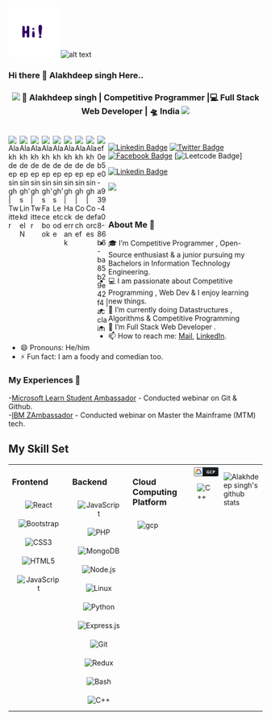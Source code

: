 <img src="https://github.com/Alakhdeepsingh/Alakhdeepsingh/blob/master/Hi.gif" alt="alt text" width="100" height="100" />
<img src="https://github.com/rahul799/rahul799/blob/master/Hi.gif" alt="alt text" width="100" height="100" />

### Hi there 👋 Alakhdeep singh Here..

<div align="center">
<h3><img src="https://media.giphy.com/media/WUlplcMpOCEmTGBtBW/giphy.gif" width="30"> 🙎 Alakhdeep singh | Competitive Programmer |💻 Full Stack Web Developer | 🛸 India 
  <img src="https://media.giphy.com/media/WUlplcMpOCEmTGBtBW/giphy.gif" width="30"></h3>
</div>

<br/>
<a href="https://alakhdeepsingh773@gmail.com">
  <img align="left" alt="Alakhdeep singh | Twitter" width="22px" src="https://cdn.jsdelivr.net/npm/simple-icons@v3/icons/gmail.svg" />
</a>
<a href="https://www.linkedin.com/in/alakhdeepsingh/">
  <img align="left" alt="Alakhdeep singh's LinkdeIN" width="22px" src="https://cdn.jsdelivr.net/npm/simple-icons@v3/icons/linkedin.svg" />
</a>
<a href="https://twitter.com/AlakhdeepS">
  <img align="left" alt="Alakhdeep singh | Twitter" width="22px" src="https://cdn.jsdelivr.net/npm/simple-icons@v3/icons/twitter.svg" />
</a>
<a href="https://<a href="https://www.facebook.com/alakhdeep.singh/">
  <img align="left" alt="Alakhdeep singh's Facebook" width="22px" src="https://cdn.jsdelivr.net/npm/simple-icons@v3/icons/facebook.svg" />
</a>
<a href="https://leetcode.com/alakhdeepsingh773/">
  <img align="left" alt="Alakhdeep singh's Leetcode" width="22px" src="https://cdn.jsdelivr.net/npm/simple-icons@v3/icons/leetcode.svg" />
</a>
<a href="https://www.hackerrank.com/alakhdeep">
  <img align="left" alt="Alakhdeep singh | Hackerrank" width="22px" src="https://cdn.jsdelivr.net/npm/simple-icons@v3/icons/hackerrank.svg" />
</a>
<a href="https://www.codechef.com/users/alakhdeep2222">
  <img align="left" alt="Alakhdeep singh | Codechef" width="22px" src="https://cdn.jsdelivr.net/npm/simple-icons@v3/icons/codechef.svg" />
</a>
  <a href="https://codeforces.com/profile/alakhdeepsingh773">
  <img align="left" alt="Alakhdeep singh | Codeforces" width="22px" src="https://cdn.jsdelivr.net/npm/simple-icons@v3/icons/codeforces.svg" />
</a>
                                                                                                                                           
 <a href="https://www.youracclaim.com/badges/ef0eb5e0-a939-4a08-86b6-ba85b29e42f4">
  <img align="left" alt=" ef0eb5e0-a939-4a08-86b6-ba85b29e42f4 | acclaim" width="22px" src="https://cdn.jsdelivr.net/npm/simple-icons@v3/icons/acclaim.svg" />
</a>                                                                                                                                         
                                                                                                                                           
  
  [![Linkedin Badge](https://img.shields.io/badge/-alakhdeepsingh-blue?style=flat-square&logo=Linkedin&logoColor=white&link=https://https://www.linkedin.com/in/samarjit-mahi/)](https://www.linkedin.com/in/alakhdeepsingh/) [![Twitter Badge](https://img.shields.io/badge/-@AlakhdeepS-1ca0f1?style=flat-square&labelColor=1ca0f1&logo=twitter&logoColor=white&link=https://twitter.com/hisamarmahi)](https://twitter.com/hisamarmahi) [![Facebook Badge](https://img.shields.io/badge/-@alakhdeep.singh-3b5998?style=flat-square&labelColor=3b5998&logo=facebook&logoColor=white&link=https://https://www.facebook.com/alakhdeep.singh/)](https://www.facebook.com/hisamarmahi/)  [![Leetcode Badge](https://img.shields.io/badge/-@alakhdeepsingh773-blue?style=flat-square&logo=Leetcode&logoColor=white&link=https://leetcode.com/alakhdeepsingh773/)]
  
   [![Linkedin Badge](https://img.shields.io/badge/-alakhdeepsingh-blue?style=flat-square&logo=Linkedin&logoColor=white&link=https://https://www.linkedin.com/in/samarjit-mahi/)](https://www.linkedin.com/in/alakhdeepsingh/)
  

![](https://visitor-badge.glitch.me/badge?page_id=Alakhdeepsingh.Alakhdeepsingh)

<br />

### About Me 🚀
- 🎓 I’m Competitive Programmer , Open-Source enthusiast & a junior pursuing my Bachelors in Information Technology Engineering. </br>
- 💻  I am passionate about Competitive Programming , Web Dev & I enjoy learning new things. </br>
- 🔭 I’m currently doing Datastructures , Algorithms & Competitive Programming  
- 🌱 I’m Full Stack Web Developer .
- 📫 How to reach me: [Mail](mailto:alakhdeepsingh773@gmail.com), [LinkedIn](https://www.linkedin.com/in/alakhdeepsingh/).
- 😄 Pronouns: He/him
- ⚡ Fun fact: I am a foody and comedian too.

### My Experiences 🙌
-[Microsoft Learn Student Ambassador](https://studentambassadors.microsoft.com) - Conducted webinar on Git & Github.                                                             
-[IBM ZAmbassador](https://zambassador.com/) - Conducted webinar on Master the Mainframe (MTM) tech.

## My Skill Set  
<table><tr><td valign="top" width="33%">

### Frontend  
<div align="center">  
<img style="margin: 10px" src="https://profilinator.rishav.dev/skills-assets/react-original-wordmark.svg" alt="React" height="50" />  
<img style="margin: 10px" src="https://profilinator.rishav.dev/skills-assets/bootstrap-plain.svg" alt="Bootstrap" height="50" />  
<img style="margin: 10px" src="https://profilinator.rishav.dev/skills-assets/css3-original-wordmark.svg" alt="CSS3" height="50" />  
<img style="margin: 10px" src="https://profilinator.rishav.dev/skills-assets/html5-original-wordmark.svg" alt="HTML5" height="50" />   
<img style="margin: 10px" src="https://profilinator.rishav.dev/skills-assets/javascript-original.svg" alt="JavaScript" height="50" />   
</div></td><td valign="top" width="33%">

### Backend  
<div align="center">  
<img style="margin: 10px" src="https://profilinator.rishav.dev/skills-assets/javascript-original.svg" alt="JavaScript" height="50" />    
<img style="margin: 10px" src="https://profilinator.rishav.dev/skills-assets/php-original.svg" alt="PHP" height="50" />  
<img style="margin: 10px" src="https://profilinator.rishav.dev/skills-assets/mongodb-original-wordmark.svg" alt="MongoDB" height="50" />  
<img style="margin: 10px" src="https://profilinator.rishav.dev/skills-assets/nodejs-original-wordmark.svg" alt="Node.js" height="50" />  
<img style="margin: 10px" src="https://profilinator.rishav.dev/skills-assets/linux-original.svg" alt="Linux" height="50" />  
<img style="margin: 10px" src="https://profilinator.rishav.dev/skills-assets/python-original.svg" alt="Python" height="50" />  
<img style="margin: 10px" src="https://profilinator.rishav.dev/skills-assets/express-original-wordmark.svg" alt="Express.js" height="50" />  
<img style="margin: 10px" src="https://profilinator.rishav.dev/skills-assets/git-scm-icon.svg" alt="Git" height="50" />  
<img style="margin: 10px" src="https://profilinator.rishav.dev/skills-assets/redux-original.svg" alt="Redux" height="50" />  
<img style="margin: 10px" src="https://profilinator.rishav.dev/skills-assets/gnu_bash-icon.svg" alt="Bash" height="50" />  
<img style="margin: 10px" src="https://profilinator.rishav.dev/skills-assets/cplusplus-original.svg" alt="C++" height="50" />  
</div></td><td valign="top" width="33%">
  
  ### Cloud Computing Platform
  
 <img style="margin: 10px" src="https://profilinator.rishav.dev/skills-assets/gcp.svg" alt="gcp" height="50" />  
</div></td><td valign="top" width="33%">
  <img src="https://raw.githubusercontent.com/8bithemant/8bithemant/master/svg/dev/services/gcp.svg" alt="gcp" style="vertical-align:top; margin:4px">
  <img style="margin: 10px" src="https://profilinator.rishav.dev/skills-assets/cplusplus-original.svg" alt="C++" height="50" />  
</div></td><td valign="top" width="33%">
  
  

![Alakhdeep singh's github stats](https://github-readme-stats.vercel.app/api?username=Alakhdeepsingh&show_icons=true&hide_border=true)

